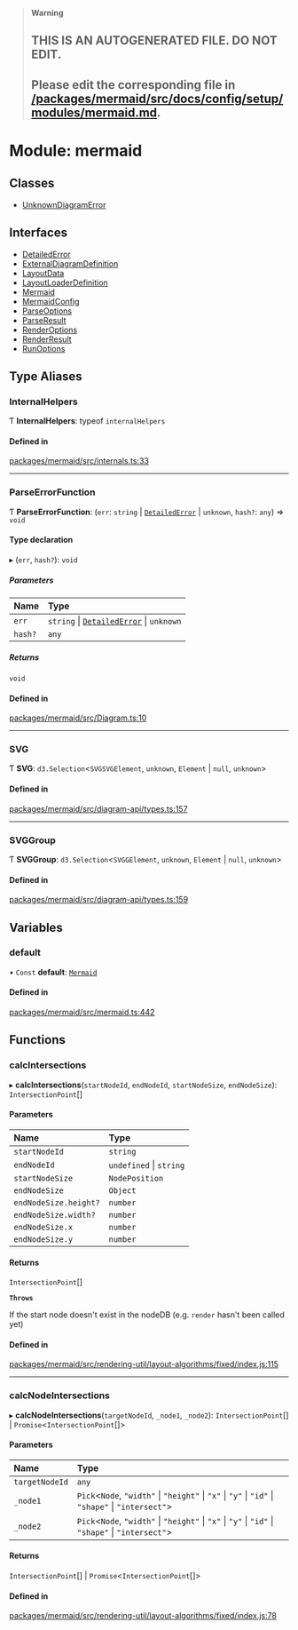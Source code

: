 > **Warning**
>
> ## THIS IS AN AUTOGENERATED FILE. DO NOT EDIT.
>
> ## Please edit the corresponding file in [/packages/mermaid/src/docs/config/setup/modules/mermaid.md](../../../../packages/mermaid/src/docs/config/setup/modules/mermaid.md).

# Module: mermaid

## Classes

- [UnknownDiagramError](../classes/mermaid.UnknownDiagramError.md)

## Interfaces

- [DetailedError](../interfaces/mermaid.DetailedError.md)
- [ExternalDiagramDefinition](../interfaces/mermaid.ExternalDiagramDefinition.md)
- [LayoutData](../interfaces/mermaid.LayoutData.md)
- [LayoutLoaderDefinition](../interfaces/mermaid.LayoutLoaderDefinition.md)
- [Mermaid](../interfaces/mermaid.Mermaid.md)
- [MermaidConfig](../interfaces/mermaid.MermaidConfig.md)
- [ParseOptions](../interfaces/mermaid.ParseOptions.md)
- [ParseResult](../interfaces/mermaid.ParseResult.md)
- [RenderOptions](../interfaces/mermaid.RenderOptions.md)
- [RenderResult](../interfaces/mermaid.RenderResult.md)
- [RunOptions](../interfaces/mermaid.RunOptions.md)

## Type Aliases

### InternalHelpers

Ƭ **InternalHelpers**: typeof `internalHelpers`

#### Defined in

[packages/mermaid/src/internals.ts:33](https://github.com/mermaid-js/mermaid/blob/master/packages/mermaid/src/internals.ts#L33)

---

### ParseErrorFunction

Ƭ **ParseErrorFunction**: (`err`: `string` | [`DetailedError`](../interfaces/mermaid.DetailedError.md) | `unknown`, `hash?`: `any`) => `void`

#### Type declaration

▸ (`err`, `hash?`): `void`

##### Parameters

| Name    | Type                                                                               |
| :------ | :--------------------------------------------------------------------------------- |
| `err`   | `string` \| [`DetailedError`](../interfaces/mermaid.DetailedError.md) \| `unknown` |
| `hash?` | `any`                                                                              |

##### Returns

`void`

#### Defined in

[packages/mermaid/src/Diagram.ts:10](https://github.com/mermaid-js/mermaid/blob/master/packages/mermaid/src/Diagram.ts#L10)

---

### SVG

Ƭ **SVG**: `d3.Selection`<`SVGSVGElement`, `unknown`, `Element` | `null`, `unknown`>

#### Defined in

[packages/mermaid/src/diagram-api/types.ts:157](https://github.com/mermaid-js/mermaid/blob/master/packages/mermaid/src/diagram-api/types.ts#L157)

---

### SVGGroup

Ƭ **SVGGroup**: `d3.Selection`<`SVGGElement`, `unknown`, `Element` | `null`, `unknown`>

#### Defined in

[packages/mermaid/src/diagram-api/types.ts:159](https://github.com/mermaid-js/mermaid/blob/master/packages/mermaid/src/diagram-api/types.ts#L159)

## Variables

### default

• `Const` **default**: [`Mermaid`](../interfaces/mermaid.Mermaid.md)

#### Defined in

[packages/mermaid/src/mermaid.ts:442](https://github.com/mermaid-js/mermaid/blob/master/packages/mermaid/src/mermaid.ts#L442)

## Functions

### calcIntersections

▸ **calcIntersections**(`startNodeId`, `endNodeId`, `startNodeSize`, `endNodeSize`): `IntersectionPoint`\[]

#### Parameters

| Name                  | Type                    |
| :-------------------- | :---------------------- |
| `startNodeId`         | `string`                |
| `endNodeId`           | `undefined` \| `string` |
| `startNodeSize`       | `NodePosition`          |
| `endNodeSize`         | `Object`                |
| `endNodeSize.height?` | `number`                |
| `endNodeSize.width?`  | `number`                |
| `endNodeSize.x`       | `number`                |
| `endNodeSize.y`       | `number`                |

#### Returns

`IntersectionPoint`\[]

**`Throws`**

If the start node doesn't exist in the nodeDB (e.g. `render` hasn't been called yet)

#### Defined in

[packages/mermaid/src/rendering-util/layout-algorithms/fixed/index.js:115](https://github.com/mermaid-js/mermaid/blob/master/packages/mermaid/src/rendering-util/layout-algorithms/fixed/index.js#L115)

---

### calcNodeIntersections

▸ **calcNodeIntersections**(`targetNodeId`, `_node1`, `_node2`): `IntersectionPoint`\[] | `Promise`<`IntersectionPoint`\[]>

#### Parameters

| Name           | Type                                                                                              |
| :------------- | :------------------------------------------------------------------------------------------------ |
| `targetNodeId` | `any`                                                                                             |
| `_node1`       | `Pick`<`Node`, `"width"` \| `"height"` \| `"x"` \| `"y"` \| `"id"` \| `"shape"` \| `"intersect"`> |
| `_node2`       | `Pick`<`Node`, `"width"` \| `"height"` \| `"x"` \| `"y"` \| `"id"` \| `"shape"` \| `"intersect"`> |

#### Returns

`IntersectionPoint`\[] | `Promise`<`IntersectionPoint`\[]>

#### Defined in

[packages/mermaid/src/rendering-util/layout-algorithms/fixed/index.js:78](https://github.com/mermaid-js/mermaid/blob/master/packages/mermaid/src/rendering-util/layout-algorithms/fixed/index.js#L78)
